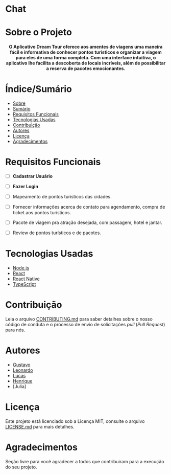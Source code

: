 # Chat

# Sobre o Projeto



<h4 align="center"> 
	O Aplicativo Dream Tour oferece aos amentes de viagens uma maneira fácil e informativa de conhecer pontos turísticos e organizar a viagem para eles de uma forma completa. Com uma interface intuitiva, o aplicativo lhe facilita a descoberta de locais incríveis, além de possibilitar a reserva de pacotes emocionantes.
</h4>

# Índice/Sumário

* [Sobre](#sobre-o-projeto)
* [Sumário](#índice/sumário)
* [Requisitos Funcionais](#requisitos-funcionais)
* [Tecnologias Usadas](#tecnologias-usadas)
* [Contribuição](#contribuição)
* [Autores](#autores)
* [Licença](#licença)
* [Agradecimentos](#agradecimentos)


# Requisitos Funcionais 

- [ ] **Cadastrar Usuário**
- [ ] **Fazer Login**
- [ ] Mapeamento de pontos turísticos das cidades.
- [ ] Fornecer informações acerca de contato para agendamento, compra de ticket aos pontos turísticos.
- [ ] Pacote de viagem pra atração desejada, com passagem, hotel e jantar.
- [ ] Review de pontos turísticos e de pacotes.
      
      



# Tecnologias Usadas

- [Node.js](https://nodejs.org/en/)
- [React](https://pt-br.reactjs.org/)
- [React Native](https://reactnative.dev/)
- [TypeScript](https://www.typescriptlang.org/)

# Contribuição

Leia o arquivo [CONTRIBUTING.md](CONTRIBUTING.md) para saber detalhes sobre o nosso código de conduta e o processo de envio de solicitações *pull* (*Pull Request*) para nós.

# Autores

- [Gustavo](https://github.com/GustavoXCooper)
- [Leonardo](https://github.com/LeonardoMenezes1)
- [Lucas](https://github.com/wbliuu)
- [Henrique](https://github.com/HenryMeh)
- [Julia]

# Licença

Este projeto está licenciado sob a Licença MIT,  consulte o arquivo [LICENSE.md](LICENSE.md) para mais detalhes.

# Agradecimentos

Seção livre para você agradecer a todos que contribuiram para a execução do seu projeto.

